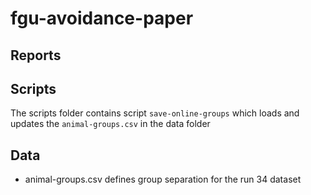 # fgu-avoidance-paper


## Reports

## Scripts
The scripts folder contains script `save-online-groups` which loads and updates the `animal-groups.csv` in the data folder

## Data
- animal-groups.csv defines group separation for the run 34 dataset